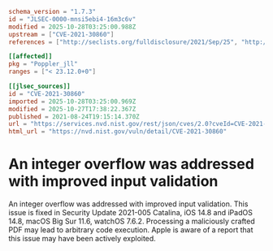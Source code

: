 ```toml
schema_version = "1.7.3"
id = "JLSEC-0000-mnsi5ebi4-16m3c6v"
modified = 2025-10-28T03:25:00.988Z
upstream = ["CVE-2021-30860"]
references = ["http://seclists.org/fulldisclosure/2021/Sep/25", "http://seclists.org/fulldisclosure/2021/Sep/26", "http://seclists.org/fulldisclosure/2021/Sep/27", "http://seclists.org/fulldisclosure/2021/Sep/28", "http://seclists.org/fulldisclosure/2021/Sep/38", "http://seclists.org/fulldisclosure/2021/Sep/39", "http://seclists.org/fulldisclosure/2021/Sep/40", "http://seclists.org/fulldisclosure/2021/Sep/50", "http://www.openwall.com/lists/oss-security/2022/09/02/11", "https://security.gentoo.org/glsa/202209-21", "https://support.apple.com/en-us/HT212804", "https://support.apple.com/en-us/HT212805", "https://support.apple.com/en-us/HT212806", "https://support.apple.com/en-us/HT212807", "https://support.apple.com/kb/HT212824", "http://seclists.org/fulldisclosure/2021/Sep/25", "http://seclists.org/fulldisclosure/2021/Sep/26", "http://seclists.org/fulldisclosure/2021/Sep/27", "http://seclists.org/fulldisclosure/2021/Sep/28", "http://seclists.org/fulldisclosure/2021/Sep/38", "http://seclists.org/fulldisclosure/2021/Sep/39", "http://seclists.org/fulldisclosure/2021/Sep/40", "http://seclists.org/fulldisclosure/2021/Sep/50", "http://www.openwall.com/lists/oss-security/2022/09/02/11", "https://security.gentoo.org/glsa/202209-21", "https://support.apple.com/en-us/HT212804", "https://support.apple.com/en-us/HT212805", "https://support.apple.com/en-us/HT212806", "https://support.apple.com/en-us/HT212807", "https://support.apple.com/kb/HT212824", "https://www.cisa.gov/known-exploited-vulnerabilities-catalog?field_cve=CVE-2021-30860"]

[[affected]]
pkg = "Poppler_jll"
ranges = ["< 23.12.0+0"]

[[jlsec_sources]]
id = "CVE-2021-30860"
imported = 2025-10-28T03:25:00.969Z
modified = 2025-10-27T17:38:22.367Z
published = 2021-08-24T19:15:14.370Z
url = "https://services.nvd.nist.gov/rest/json/cves/2.0?cveId=CVE-2021-30860"
html_url = "https://nvd.nist.gov/vuln/detail/CVE-2021-30860"
```

# An integer overflow was addressed with improved input validation

An integer overflow was addressed with improved input validation. This issue is fixed in Security Update 2021-005 Catalina, iOS 14.8 and iPadOS 14.8, macOS Big Sur 11.6, watchOS 7.6.2. Processing a maliciously crafted PDF may lead to arbitrary code execution. Apple is aware of a report that this issue may have been actively exploited.

